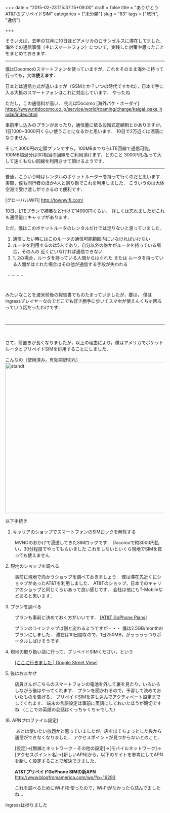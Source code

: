 +++
date = "2015-02-23T15:37:15+09:00"
draft = false
title = "ありがとうAT&TのプリペイドSIM"
categories = ["未分類"]
slug = "83"
tags = ["旅行", "通信"]

+++

そういえば，去年の12月に10日ほどアメリカのロサンゼルスに滞在してました．
海外での通信事情（主にスマートフォン）について，実践した対策や思ったことをまとめておきます．

<hr />

僕はDocomoのスマートフォンを使っていますが，これをそのまま海外に持って行っても，大体<strong>使えます</strong>．

日本とは通信方式が違いますが（GSMとか？いつの時代ですかね），日本で手に入る大抵のスマートフォンはこれに対応しています．
やったね

ただし，この通信料が高い．
例えばDocomo
[海外パケ・ホーダイ]
<a href="https://www.nttdocomo.co.jp/service/world/roaming/charge/kaigai_pake_hodai/index.html">https://www.nttdocomo.co.jp/service/world/roaming/charge/kaigai_pake_hodai/index.html</a>

事前申し込みのプランがあったり，通信量に依る段階式定額制とかありますが，1日1000~3000円くらい使うことになるかと思います．
10日で2万近くは洒落になりません．

そして3000円の定額プランですら，100MBまでならLTE回線で通信可能，100MB超過分は3G相当の回線をご利用頂けます，とのこと
3000円も払って大して速くもない回線を利用させて頂けるようです．

<hr />

普通，こういう時はレンタルのポケットルーターを持って行くのだと思います．
実際，僕も同行者のほか4人と割り勘でこれを利用しました．
こういうのは大体空港で受け渡しができるので便利です．

[グローバルWiFi]
<a href="http://townwifi.com/">http://townwifi.com/</a>

10日，LTEプランで補償など付けて14000円くらい．
詳しくは忘れましたがこれも通信量にキャップがあります．

ただ，僕はこのポケットルータのレンタルだけでは足りないと思っていました．

1. 通信したい時にはこのルータの通信可能範囲内にいなければいけない
2. ルータを利用するのは5人であり，自分以外の誰かがルータを持っている場合，その人の 近くにいなければ通信できない
3. 1, 2の場合，ルータを持っている人間からはぐれた または ルータを持っている人間がはぐれた場合はその他が通信する手段が失われる

&nbsp;
............

&nbsp;

みたいなことを渡米前後の報告書でものたまっていましたが，要は，
僕はIngressプレイヤーなのでどこでも好き勝手に歩いてスマホが使えんくちゃ困るっていう話だったわけです．

&nbsp;

<hr />

&nbsp;

さて，前置きが長くなりましたが，以上の理由により，僕はアメリカでポケットルータとプリペイドSIMを併用することにしました．

こんなの（使用済み，有効期限切れ）<a href="http://www.plan0213.com/wp-content/uploads/2015/02/0.jpg"><img class="alignnone size-full wp-image-86" src="http://www.plan0213.com/wp-content/uploads/2015/02/0.jpg" alt="atandt" width="748" height="474" /></a>

以下手続き

1. キャリアのショップでスマートフォンのSIMロックを解除する
<p style="padding-left: 30px;">MVNOのおかげで浸透してきたSIMロックです．
Docomoで約3000円払い，30分程度でやってもらいました
これをしないといくら現地でSIMを買っても使えません</p>
2. 現地のショップを調べる
<p style="padding-left: 30px;">事前に現地で向かうショップを調べておきましょう．
僕は滞在先近くにショップがあったAT&amp;Tを利用しました．
AT&amp;Tのショップ，日本でのキャリアのショップと同じくらいあって良い感じです．
会社は他にもT-Mobileなどあると思います．</p>
3. プランを調べる
<p style="padding-left: 30px;">プランも事前に決めておく方がいいです．
<a href="http://www.att.com/shop/wireless/plans/prepaidplans.html">[AT&amp;T GoPhone Plans]</a></p>
<p style="padding-left: 30px;">プランのラインナップは割と変わるようですが・・・
僕は2.5GB/monthのプランにしました．
滞在は10日間なので，1日250MB，がっっっっつりポータルしばけそうです．</p>
4. 現地の取り扱い店に行って，プリペイドSIMください，という
<p style="padding-left: 30px;"><a href="https://www.google.co.jp/maps/@34.062327,-118.445301,3a,75y,120.03h,76.57t/data=!3m4!1e1!3m2!1ss0lpIdqBiqI9LUaQq5CD0g!2e0?hl=ja">[ここに行きました | Google Street View]</a></p>
5. 後はおまかせ
<p style="padding-left: 30px;">店員さんがこちらのスマートフォンの電池を外して裏を見たり，いろいろしながら後はやってくれます．
プランを聞かれるので，予習して決めておいたものを告げる．
プリペイドSIMを差し込んでアクティベート設定までしてくれます．
端末の言語設定は事前に英語にしておいたほうが親切ですね
（ここでの英語の会話はくっちゃくちゃでした）</p>
(6. APNプロファイル設定)
<p style="padding-left: 30px;"> あとは使いたい放題かと思っていましたが，店を出てちょっとした後から通信ができなくなりました．
アクセスポイントが見つからないとのこと．</p>
<p style="padding-left: 30px;">[設定]-&gt;[無線とネットワーク - その他の設定]-&gt;[モバイルネットワーク]-&gt;[アクセスポイント名]-&gt;[新しいAPN]から，以下のサイトを参考にしてAPNを新しく設定することで解決できました．</p>
<p style="padding-left: 30px;"><strong>AT&amp;TプリペイドGoPhone SIMの新APN</strong>
<a href="http://www.blogfromamerica.com/wp/?p=16293">http://www.blogfromamerica.com/wp/?p=16293</a></p>
<p style="padding-left: 30px;">これを調べるためにWi-Fiを使ったので，Wi-Fiがなかったら詰んでましたね…</p>
Ingressは捗りました
